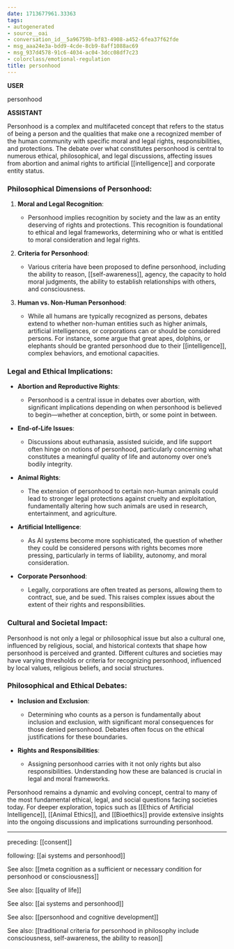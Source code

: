 ```yaml
---
date: 1713677961.33363
tags:
- autogenerated
- source__oai
- conversation_id__5a96759b-bf83-4908-a452-6fea37f62fde
- msg_aaa24e3a-bdd9-4cde-8cb9-8aff1088ac69
- msg_937d4578-91c6-4034-ac04-3dcc08df7c23
- colorclass/emotional-regulation
title: personhood
---
```


**USER**

personhood


**ASSISTANT**

Personhood is a complex and multifaceted concept that refers to the status of being a person and the qualities that make one a recognized member of the human community with specific moral and legal rights, responsibilities, and protections. The debate over what constitutes personhood is central to numerous ethical, philosophical, and legal discussions, affecting issues from abortion and animal rights to artificial [[intelligence]] and corporate entity status.

### Philosophical Dimensions of Personhood:

1. **Moral and Legal Recognition**:
   - Personhood implies recognition by society and the law as an entity deserving of rights and protections. This recognition is foundational to ethical and legal frameworks, determining who or what is entitled to moral consideration and legal rights.

2. **Criteria for Personhood**:
   - Various criteria have been proposed to define personhood, including the ability to reason, [[self-awareness]], agency, the capacity to hold moral judgments, the ability to establish relationships with others, and consciousness.

3. **Human vs. Non-Human Personhood**:
   - While all humans are typically recognized as persons, debates extend to whether non-human entities such as higher animals, artificial intelligences, or corporations can or should be considered persons. For instance, some argue that great apes, dolphins, or elephants should be granted personhood due to their [[intelligence]], complex behaviors, and emotional capacities.

### Legal and Ethical Implications:

- **Abortion and Reproductive Rights**:
   - Personhood is a central issue in debates over abortion, with significant implications depending on when personhood is believed to begin—whether at conception, birth, or some point in between.

- **End-of-Life Issues**:
   - Discussions about euthanasia, assisted suicide, and life support often hinge on notions of personhood, particularly concerning what constitutes a meaningful quality of life and autonomy over one’s bodily integrity.

- **Animal Rights**:
   - The extension of personhood to certain non-human animals could lead to stronger legal protections against cruelty and exploitation, fundamentally altering how such animals are used in research, entertainment, and agriculture.

- **Artificial Intelligence**:
   - As AI systems become more sophisticated, the question of whether they could be considered persons with rights becomes more pressing, particularly in terms of liability, autonomy, and moral consideration.

- **Corporate Personhood**:
   - Legally, corporations are often treated as persons, allowing them to contract, sue, and be sued. This raises complex issues about the extent of their rights and responsibilities.

### Cultural and Societal Impact:

Personhood is not only a legal or philosophical issue but also a cultural one, influenced by religious, social, and historical contexts that shape how personhood is perceived and granted. Different cultures and societies may have varying thresholds or criteria for recognizing personhood, influenced by local values, religious beliefs, and social structures.

### Philosophical and Ethical Debates:

- **Inclusion and Exclusion**:
   - Determining who counts as a person is fundamentally about inclusion and exclusion, with significant moral consequences for those denied personhood. Debates often focus on the ethical justifications for these boundaries.

- **Rights and Responsibilities**:
   - Assigning personhood carries with it not only rights but also responsibilities. Understanding how these are balanced is crucial in legal and moral frameworks.

Personhood remains a dynamic and evolving concept, central to many of the most fundamental ethical, legal, and social questions facing societies today. For deeper exploration, topics such as [[Ethics of Artificial Intelligence]], [[Animal Ethics]], and [[Bioethics]] provide extensive insights into the ongoing discussions and implications surrounding personhood.


---

preceding: [[consent]]  


following: [[ai systems and personhood]]

See also: [[meta cognition as a sufficient or necessary condition for personhood or consciousness]]


See also: [[quality of life]]


See also: [[ai systems and personhood]]


See also: [[personhood and cognitive development]]


See also: [[traditional criteria for personhood in philosophy include consciousness, self-awareness, the ability to reason]]